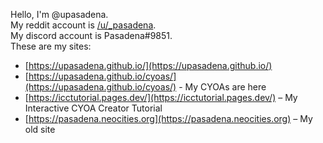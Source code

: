 Hello, I'm @upasadena.  
My reddit account is [/u/\_pasadena](https://old.reddit.com/user/_pasadena).  
My discord account is Pasadena#9851.  
These are my sites:  
* [https://upasadena.github.io/](https://upasadena.github.io/)
* [https://upasadena.github.io/cyoas/](https://upasadena.github.io/cyoas/) - My CYOAs are here
* [https://icctutorial.pages.dev/](https://icctutorial.pages.dev/) – My Interactive CYOA Creator Tutorial
* [https://pasadena.neocities.org](https://pasadena.neocities.org) – My old site
